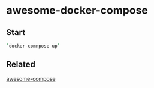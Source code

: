 # awesome-docker-compose

## Start

```bash
`docker-comnpose up`
```

## Related

[awesome-compose](https://github.com/docker/awesome-compose)
